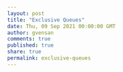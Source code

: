 ```yaml
---
layout: post
title: "Exclusive Queues"
date: Thu, 09 Sep 2021 00:00:00 GMT
author: gvensan
comments: true
published: true
share: true
permalink: exclusive-queues
---
```

